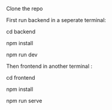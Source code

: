 Clone the repo

First run backend in a seperate terminal:

cd backend


npm install


npm run dev


Then frontend in another terminal :

cd frontend


npm install


npm run serve

